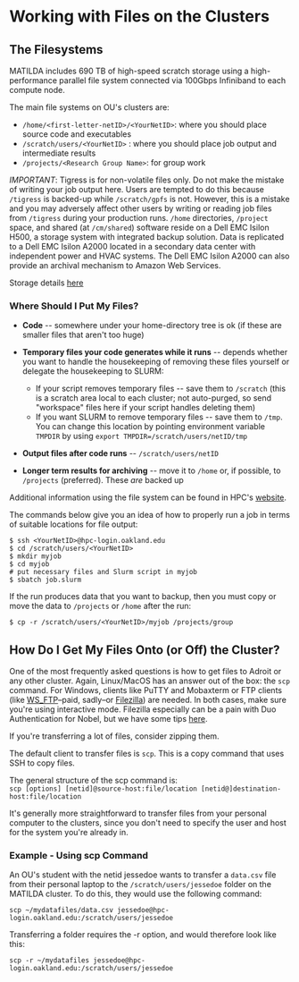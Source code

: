 # Working with Files on the Clusters

## The Filesystems

MATILDA includes 690 TB of high-speed scratch storage using a high-performance parallel file system connected via 100Gbps Infiniband to each compute node.


The main file systems on OU's clusters are:

+ `/home/<first-letter-netID>/<YourNetID>`: where you should place source code and executables
+ `/scratch/users/<YourNetID>` : where you should place job output and intermediate results
+ `/projects/<Research Group Name>`: for group work

*IMPORTANT*: Tigress is for non-volatile files only. Do not make the mistake of writing your job output here. Users are tempted to do this because `/tigress` is backed-up while `/scratch/gpfs` is not. However, this is a mistake and you may adversely affect other users by writing or reading job files from `/tigress` during your production runs.
`/home` directories, `/project` space, and shared (at `/cm/shared`) software reside on a Dell EMC Isilon H500, a storage system with integrated backup solution. Data is replicated to a Dell EMC Isilon A2000 located in a secondary data center with independent power and HVAC systems. The Dell EMC Isilon A2000 can also provide an archival mechanism to Amazon Web Services.

Storage details [here](https://kb.oakland.edu/uts/HPCStorage)


### Where Should I Put My Files?

* **Code** -- somewhere under your home-directory tree is ok (if these are smaller files that aren't too huge)
* **Temporary files your code generates while it runs** -- depends whether you want to handle the housekeeping of removing these files yourself or delegate the housekeeping to SLURM:
    + If your script removes temporary files -- save them to `/scratch` (this is a scratch area local to each cluster; not auto-purged, so send "workspace" files here if your script handles deleting them)
    + If you want SLURM to remove temporary files -- save them to `/tmp`. You can change this location by pointing environment variable `TMPDIR` by using `export TMPDIR=/scratch/users/netID/tmp`
* **Output files after code runs** -- `/scratch/users/netID` 

* **Longer term results for archiving** -- move it to `/home` or, if possible, to `/projects` (preferred).  These *are* backed up

Additional information using the file system can be found in HPC's [website](https://kb.oakland.edu/uts/HPCStorage).

The commands below give you an idea of how to properly run a job in terms of suitable locations for file output:

```
$ ssh <YourNetID>@hpc-login.oakland.edu  
$ cd /scratch/users/<YourNetID>  
$ mkdir myjob
$ cd myjob
# put necessary files and Slurm script in myjob
$ sbatch job.slurm
```

If the run produces data that you want to backup, then you must copy or move the data to `/projects` or `/home` after the run:
```
$ cp -r /scratch/users/<YourNetID>/myjob /projects/group

```

## How Do I Get My Files Onto (or Off) the Cluster?

One of the most frequently asked questions is how to get files to Adroit or any other cluster.
Again, Linux/MacOS has an answer out of the box: the `scp` command. For Windows, clients like PuTTY and Mobaxterm
or FTP clients (like [WS_FTP](https://www.ipswitch.com/secure-information-and-file-transfer/wsftp-client)–paid, sadly–or [Filezilla](https://filezilla-project.org/)) are needed. In both cases,
make sure you're using interactive mode. Filezilla especially can be a pain
with Duo Authentication for Nobel, but we have some tips [here](https://askrc.princeton.edu/question/343/how-do-i-get-filezilla-to-work-around-duo/).

If you're transferring a lot of files, consider
zipping them.

The default client to transfer files is `scp`. This is a copy command that uses
SSH to copy files.

The general structure of the scp command is:  
`scp [options] [netid]@source-host:file/location [netid@]destination-host:file/location`

It's generally more straightforward to transfer files from your personal computer to the clusters, since you don't need to specify the user and host for the system you're already in.

### Example - Using scp Command

An OU's student with the netid jessedoe wants to transfer a `data.csv` file from their personal laptop to the `/scratch/users/jessedoe` folder on the MATILDA cluster. To do this, they would use the following command:

`scp ~/mydatafiles/data.csv jessedoe@hpc-login.oakland.edu:/scratch/users/jessedoe`

Transferring a folder requires the -r option, and would therefore look like this:

`scp -r ~/mydatafiles jessedoe@hpc-login.oakland.edu:/scratch/users/jessedoe`  
